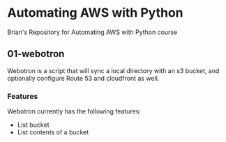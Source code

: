 # Automating AWS with Python
Brian's Repository for Automating AWS with Python course

## 01-webotron

Webotron is a script that will sync a local directory with an s3 bucket, and optionally configure Route 53 and cloudfront as well.

### Features

Webotron currently has the following features:

- List bucket
- List contents of a bucket
